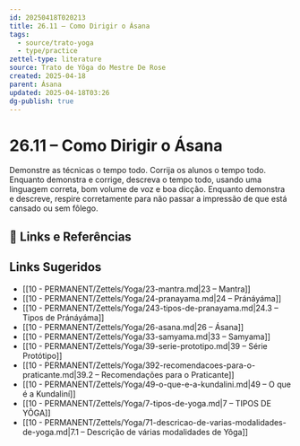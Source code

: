 ```yaml
---
id: 20250418T020213
title: 26.11 – Como Dirigir o Ásana
tags:
  - source/trato-yoga
  - type/practice
zettel-type: literature
source: Trato de Yôga do Mestre De Rose
created: 2025-04-18
parent: Ásana
updated: 2025-04-18T03:26
dg-publish: true
---
```


# 26.11 – Como Dirigir o Ásana

Demonstre as técnicas o tempo todo. Corrija os alunos o tempo todo. Enquanto demonstra e corrige, descreva o tempo todo, usando uma linguagem correta, bom volume de voz e boa dicção. Enquanto demonstra e descreve, respire corretamente para não passar a impressão de que está cansado ou sem fôlego.

## 🔗 Links e Referências

## Links Sugeridos

- [[10 - PERMANENT/Zettels/Yoga/23-mantra.md\|23 – Mantra]]
- [[10 - PERMANENT/Zettels/Yoga/24-pranayama.md\|24 – Pránáyáma]]
- [[10 - PERMANENT/Zettels/Yoga/243-tipos-de-pranayama.md\|24.3 – Tipos de Pránáyáma]]
- [[10 - PERMANENT/Zettels/Yoga/26-asana.md\|26 – Ásana]]
- [[10 - PERMANENT/Zettels/Yoga/33-samyama.md\|33 – Samyama]]
- [[10 - PERMANENT/Zettels/Yoga/39-serie-prototipo.md\|39 – Série Protótipo]]
- [[10 - PERMANENT/Zettels/Yoga/392-recomendacoes-para-o-praticante.md\|39.2 – Recomendações para o Praticante]]
- [[10 - PERMANENT/Zettels/Yoga/49-o-que-e-a-kundalini.md\|49 – O que é a Kundaliní]]
- [[10 - PERMANENT/Zettels/Yoga/7-tipos-de-yoga.md\|7 – TIPOS DE YÔGA]]
- [[10 - PERMANENT/Zettels/Yoga/71-descricao-de-varias-modalidades-de-yoga.md\|7.1 – Descrição de várias modalidades de Yôga]]